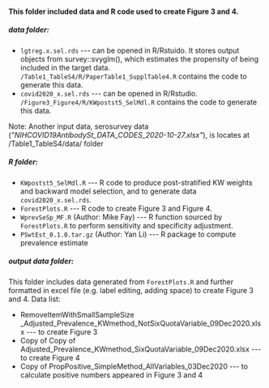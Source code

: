 #### This folder included data and R code used to create Figure 3 and 4.

##### data folder:
- `lgtreg.x.sel.rds` --- can be opened in R/Rstuido. It stores output objects from survey::svyglm(), which estimates the propensity of being included in the target data. `/Table1_TableS4/R/PaperTable1_SupplTable4.R` contains the code to generate this data. 
- `covid2020_x.sel.rds` --- can be opened in R/Rstudio. `/Figure3_Figure4/R/KWpostst5_SelMdl.R` contains the code to generate this data.


Note: Another input data, serosurvey data (*"NIHCOVID19AntibodySt_DATA_CODES_2020-10-27.xlsx"*), is locates at /Table1_TableS4/data/ folder

##### R folder:
- `KWpostst5_SelMdl.R` --- R code to produce post-stratified KW weights and backward model selection, and to generate data `covid2020_x.sel.rds`. 
- `ForestPlots.R` --- R code to create Figure 3 and Figure 4. 
- `WprevSeSp_MF.R` (Author: Mike Fay) --- R function sourced by `ForestPlots.R` to perform sensitivity and specificity adjustment.
- `PSwtEst_0.1.0.tar.gz` (Author: Yan Li) --- R package to compute prevalence estimate

##### output data folder:
This folder includes data generated from `ForestPlots.R` and further formatted in excel file (e.g. label editing, adding space) to create Figure 3 and 4. 
Data list:
- RemoveItemWithSmallSampleSize \_Adjusted_Prevalence_KWmethod_NotSixQuotaVariable_09Dec2020.xlsx  --- to create Figure 3
- Copy of Copy of Adjusted_Prevalence_KWmethod_SixQuotaVariable_09Dec2020.xlsx  --- to create Figure 4
- Copy of PropPositive_SimpleMethod_AllVariables_03Dec2020  --- to calculate positive numbers appeared in Figure 3 and 4




